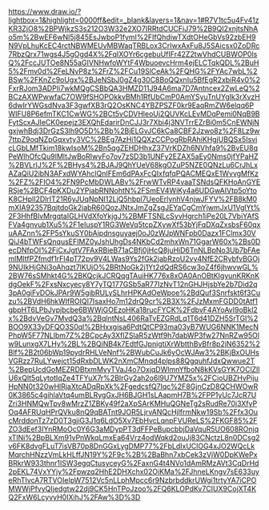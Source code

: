 https://www.draw.io/?lightbox=1&highlight=0000ff&edit=_blank&layers=1&nav=1#R7V1tc5u4Fv41zKR3ZjO8%2BPWjkzS3s212O3W32e2XO7IRRtdCUCFiJ79%2B9QI2xnjtsNhAo5m%2BwEF6wNI5j845EsJwboP1fymI%2FIfQhdiwTXdtOHeGbVs92zbEH9N9VpLhuKcEC4rctNBWMEUvMBWaqTRBLox3CrIwxAxFu8J5SAicsx0ZoDRc7RbzQrx71wgs4J5gOgd4X%2FqIXOYr6cgebuUfIFr42Z2twVhdCUBWOP0lsQ%2FccJUTOe8N55aGIVNHwfoWYtF4WbuoevcHrm4ejELCTqkQDL%2BuH5%2Fmv0d%2FeLNvP8z%2FrZ%2FCu19SlCeAk%2FQHG%2FYAc7wbL%2BSw%2FKnZc9oUgx%2BJeNSbJ0gZ4g30C8BoQQxnIu5BfEgR2xbiR4v0%2FxrRJom3ADPIi7wkMQgCSBbQA3HMZD11J94A6ma7D7Antncex2ZwLeQ%2BCzAXWPwwfaC7OW9fSHOPOkkvBMh1RfUbCmP0AmYSyuTnUYgIk3rXvzH6dwIrYWGsdNva3F3gwfXB3rQ2OsKNC4YBZPSZF0kr9EaqRmZW6elqq6PWIFU8P6efmTKC1CwWG%2BCt5vCDVHleoUj2QUVKcLEvMDqPemi0NqB9BFytScxAJIeCK0epejz3EXQhEdarirDnCJJ3r7Xbi4j3NVTrrEZrBi0m5CnEWNjNgxjwhBdj3DrGzS3lh9O5D%2Bb%2BjELGvJC6kCa8CBF2Jzwo8z%2F8Lz9w7ttpZ9oqNZpGqxvty3VC%2BEg7AzHi1QQXzCCPogRbRAhiKHgjUBQSx5IsvicLGbLMfTkim18kwIsoM%2Bn5qgZEHDHhxZ37VrKDZh6NVhfa9%2BvEU8qPeWlhOfcQu9IMltJwBoRIwyFo7ov7zSD3b1UNFy2EZAX5aEy0Nms0jfYPaHZ%2BVLrlJ%2F%2BHys4%2BJAJ9QhYUeV68kgOZuP5NZE0QNzLu6CrJhLxAZaQiU2ibN3AFxdWYAhclQnIFEm6dPAxFcQIxfqfqPQACMEQxE1WvvgMfKz%2FZ%2FIO4%2FN9PcMbDWLABv%2FrwWTvRP4vaaTSNdsQFKHoAnGYERSje%2BCF4pKXDu2YPjabRNNohtN%2FSmEV4WiKy4a6UDGwAIVtp5oYtoK8CHplI2DlrIT21R6yJUqNpNI12LjQ5hbpl7UeoErlynhV4njwJFYV%2FB8kM0mXIA92357BqjtdoGk2jabR60QozJNtxJmZgZsgJEYaCgCmYjwmJxU1VglYt%2F3HhfBlvMrgqtaIGLHVdXfoYkjgJ%2BMFTSNLcSyvHgrch1iPe20L7VbiYAfSFVa4gnvub1Xu5%2F1eIuspY1RG3WeVq5tcpZXywXf53bYjFqDXqZxsbsF60qxuAAZnn%2FP5sYkuSY0bAipdnsguyaej0oJ0zWJpWNFpb0Dazx1FClmx30VQiJ4bTWFsQnqusEFIMZ0yJshUhgDs4NKbCd2mhxWn71GgarW60x%2Bs0DecDNfpOI%2FiCxJgtV7FAxRBieB71aCBfj0jHcQ8juHiD6TnNLBpNo3Ub7bFAemlMItfPZfmdf1rFl4pT72pv9V4LWas9Ys2fGk2jabRzoU2vy4NfE2CRybfvBGOj9NUIkHjGNi3oAhqzt7lKUjO%2BRtNoGk2j1Yt2dQdRS6cw3oZ4f6jhwvwGL%2BW76sSMhkt4G%2BKQcjkJCRQqgTAuiHK776x8xOA0AnOBtKIgyunKRKnKdgOekF%2FxsNxcyecy8Y7yTQ177GSb5aR77IzNvT12nGHJHjsbYe2b7Did2q3pA0giFvDOkJPAr9W5gibRULySLhrHPKAdOeWpoe%2BdQuf3Snrfskt6f3Cuzu%2BVdH6hkWIfROIQI7IsaxHo7m12drQ9cr%2B3X%2FJzMxmFGDD0tAtf1gbpHT6LPbJypjbcbe6BWWjGOEzoHKa18rucFYCK%2FdbvF4AYoAvI9oBkl2x%2BdvVeGv7MvdQ3a%2BqlntNsL406RaTvEZGRdLq1T6d41DZH5SrTGI%2BOO9X33yDFQO3S0ql%2BHxxgisa6PdtQtCP93ma03yB7WUG6NNK1MecNPhpW5F77NLlbm7Z%2BCpcAy3XflZSlaR5zWtf9h7dabWP3fw27NnRZw95Olw9LunxgX7LHy%2BL%2BQiNB4k7EdtfGJpnigtiXrWbtthBvBfr8p2jN6352%2Blf%2B2t06bWp19pydrRHLVeNnf%2BWubCuJk6yOcWJAw3%2BKjBxOUHsVGRzz7RuLYwejct15dRxbDLWK2nXmCMnqd4plps88QgquhfJdxQwwue2T%2BepUcdGoMEZRDBtxmMvyTVaJ4o7OxjqDWlmnYfboN8kKVsGYK7OClZllU6xQlt5qLytotIqZe4TFYuX7r%2BIrGy2ah2o6l9U7YMZ5x%2FCioUBZHvPijuHpNN0t320wHlRjaXtcADqRpXk%2FgedcsfQ7Iqc%2F8GjnCzD8QCHWOwR0K3865c4gihlaVtq4umBLRygGxJH6BJGH1sLAapmH7B%2FPP1yUc7JcR7UZri3HNMQwTpv8wMrzZ1ZBKy49f2aXpSArKMHuQGNeTg2sRudRe70j3XfyPOq4AFRUqHPrQVku8nQ9qBATnt9JOR5LjrvANQcHjlfrmNkw19Sb%2Ffx3OucMrddonTz7zD0T3gjiG3J1q6LdO5Xv7EbHvcLqnpFVUReLS%2FKGF85%2FZO3dEef3IYnRMoOc0Y6G3aMDypPT3dFFPeBupcbbjDaVquR5UO608ROnjqxTlNi%2BpBLXm91vPnWkqLmxEa64Vrz4odWqkd2ouJj83CNctzL8n0DCsg2v6FK8dvgFLuT7isVB70p8DnGGxLygDMP77%2FbLdIxUClOG4xJO2WQcLkMqrchHNzzVmLkHLffJN19Y%2F9c%2B%2BaBhn7xbCek3zVjW0DpKWePxBRkrW933thnr1ISW3egqCtusyceyG%2FaxnG4t4NVo1dAmRMzAVt3CqDrHd2pEKL74VxYYjy%2Fpwzq2HhE2DHXchx02OiKMa%2FJhneLKngv7sE633uyeRhTIvcA7RTVOIeIpW7512Vc5nLLphMpcc6r9NzbrbddkrUWgi1trtyYA7iCPOMWWjPfvyQIjedgtw22dj9CK5HnTPoJzoo%2FQ6KLOPdKv7CIUX9CojXT4KQ2FxW6LcyvyH0IXihJ%2FAw%3D%3D

